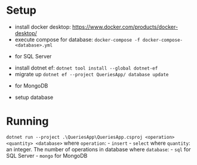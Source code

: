 # Setup

- install docker desktop: https://www.docker.com/products/docker-desktop/
- execute compose for database: `docker-compose -f docker-compose-<database>.yml`

* for SQL Server
- install dotnet ef: `dotnet tool install --global dotnet-ef`
- migrate up `dotnet ef --project QueriesApp/ database update`

* for MongoDB
- setup database

# Running 
`dotnet run --project .\QueriesApp\QueriesApp.csproj <operation> <quantity> <database>`
where `operation`:
    - `insert`
    - `select`
where `quantity`: an integer. The number of operations in database
where `database`:
    - `sql` for SQL Server
    - `mongo` for MongoDB